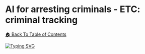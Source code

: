 # AI for arresting criminals - ETC: criminal tracking
[🏠 Back To Table of Contents]( /README.md )

[![Typing SVG](https://readme-typing-svg.demolab.com?font=Fira+Code&pause=1000&random=false&width=435&lines=Last+updated%3A+17%2F11%2F2023%2C+11.30PM)](https://git.io/typing-svg)